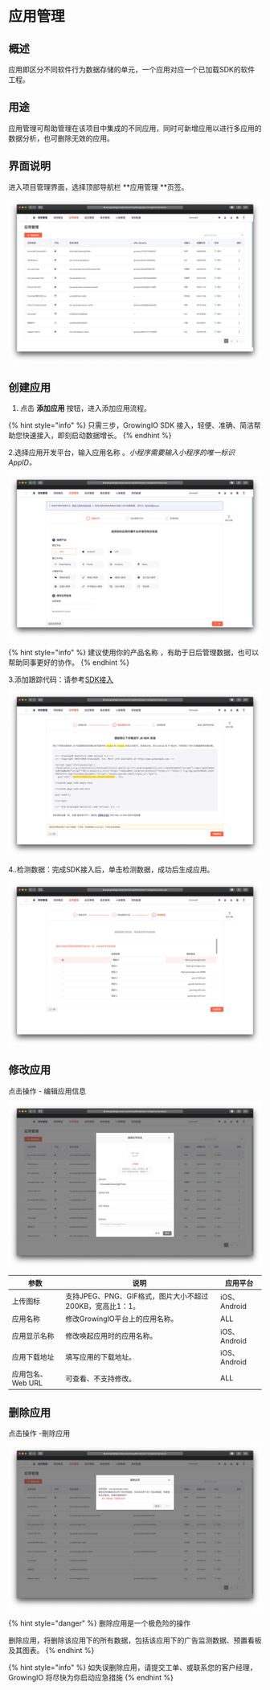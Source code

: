 # 应用管理

## 概述

应用即区分不同软件行为数据存储的单元，一个应用对应一个已加载SDK的软件工程。

## 用途

应用管理可帮助管理在该项目中集成的不同应用，同时可新增应用以进行多应用的数据分析，也可删除无效的应用。

## 界面说明

进入项目管理界面，选择顶部导航栏 **应用管理 **页签。

![](../../.gitbook/assets/ying-mu-jie-tu-20200418-xia-wu-4.22.07.png)

## 创建应用

1. 点击 **添加应用** 按钮，进入添加应用流程。

{% hint style="info" %}
只需三步，GrowingIO SDK 接入，轻便、准确、简洁帮助您快速接入，即刻启动数据增长。
{% endhint %}

&#x20;  2.选择应用开发平台，输入应用名称 。_小程序需要输入小程序的唯一标识AppID。_

![](../../.gitbook/assets/ying-mu-jie-tu-20200418-xia-wu-4.27.36.png)

{% hint style="info" %}
建议使用你的产品名称 ，有助于日后管理数据，也可以帮助同事更好的协作。
{% endhint %}

3.添加跟踪代码：请参考[SDK接入](../../developer-manual/sdkintegrated/)

![](../../.gitbook/assets/ying-mu-jie-tu-20200418-xia-wu-4.28.47.png)

4..检测数据：完成SDK接入后，单击检测数据，成功后生成应用。

![](../../.gitbook/assets/ying-mu-jie-tu-20200418-xia-wu-4.30.14.png)

## 修改应用

点击操作 - 编辑应用信息

![](../../.gitbook/assets/ying-mu-jie-tu-20200418-xia-wu-4.36.09.png)

| 参数           | 说明                                    | 应用平台        |
| ------------ | ------------------------------------- | ----------- |
| 上传图标         | 支持JPEG、PNG、GIF格式，图片大小不超过200KB，宽高比1：1。 | iOS、Android |
| 应用名称         | 修改GrowingIO平台上的应用名称。                  | ALL         |
| 应用显示名称       | 修改唤起应用时的应用名称。                         | iOS、Android |
| 应用下载地址       | 填写应用的下载地址。                            | iOS、Android |
| 应用包名、Web URL | 可查看、不支持修改。                            | ALL         |

## 删除应用

点击操作 -刪除应用

![](../../.gitbook/assets/ying-mu-jie-tu-20200418-xia-wu-4.37.19.png)

{% hint style="danger" %}
删除应用是一个极危险的操作

删除应用，将删除该应用下的所有数据，包括该应用下的广告监测数据、预置看板及其图表。
{% endhint %}

{% hint style="info" %}
如失误删除应用，请提交工单、或联系您的客户经理，GrowingIO 将尽快为你启动应急措施
{% endhint %}
